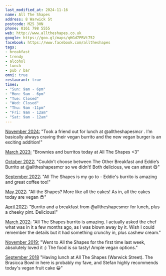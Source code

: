 ```yaml
---
last_modified_at: 2024-11-16
name: All The Shapes
address: 8 Warwick St
postcode: M25 3HN
phone: 0161 798 5555
web: http://www.alltheshapes.co.uk
google: https://goo.gl/maps/qHGd7PRVt752
facebook: https://www.facebook.com/alltheshapes
tags:
- breakfast
- trendy
- alcohol
- lunch
- pub / bar
omni: true
restaurant: true
times:
- "Sun: 9am - 6pm"
- "Mon: 9am - 6pm"
- "Tue: Closed"
- "Wed: Closed"
- "Thu: 9am -11pm"
- "Fri: 9am - 12am"
- "Sat: 9am - 12am"
---
```


[November 2024:](https://www.instagram.com/p/DB9G6RnNaSt) "Took a friend out for lunch at @alltheshapesmcr . I’m basically always craving their vegan burrito and the new vegan burger is an exciting addition!"

[March 2023:](https://www.instagram.com/p/Cp5DUX8N0-q) "Brownies and burritos today at All The Shapes <3"

[October 2022:](https://www.instagram.com/p/CkQaacnNeUz) "Couldn’t choose between The Other Breakfast and Eddie’s Burrito at @alltheshapesmcr so we didn’t! Both delicious, we can attest 😋"

[September 2022:](https://www.facebook.com/groups/veganprestwich/posts/1752619308448811/?comment_id=1752741675103241) "All The Shapes is my go to - Eddie's burrito is amazing and great coffee too!"

[May 2022:](https://www.instagram.com/p/Cdf3clINyo_) "All the Shapes? More like all the cakes! As in, all the cakes today are vegan 😍"

[April 2022:](https://www.instagram.com/p/CcNcn1WtFyQ) "Burrito and a breakfast from @alltheshapesmcr for lunch, plus a cheeky pint. Delicious!"

[March 2022:](https://www.facebook.com/groups/veganprestwich/posts/1599444153766328/?comment_id=1606788413031902) "All The Shapes burrito is amazing. I actually asked the chef what was in it a few months ago, as I was blown away by it. Wish I could remember the details but it had something crunchy in, plus cashew cream."

[November 2019:](https://www.facebook.com/groups/veganprestwich/permalink/963417200702363/) "Went to All the Shapes for the first time last week, absolutely loved it :) The food is so tasty! Ample vegan options."

[September 2018](https://www.facebook.com/groups/veganprestwich/permalink/696672494043503/) "Having lunch at All The Shapes (Warwick Street). The Brasicca Bowl in here is probably my fave, and Stefan highly recommends today's vegan fruit cake 😀"
